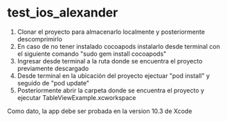 # test_ios_alexander

1. Clonar el proyecto para almacenarlo localmente y posteriormente descomprimirlo
2. En caso de no tener instalado cocoapods instalarlo desde terminal con el siguiente comando "sudo gem install cocoapods"
3. Ingresar desde terminal a la ruta donde se encuentra el proyecto previamente descargado 
4. Desde terminal en la ubicación del proyecto ejectuar "pod install" y seguido de "pod update"
5. Posteriormente abrir la carpeta donde se encuentra el proyecto y ejecutar TableViewExample.xcworkspace


Como dato, la app debe ser probada en la version 10.3 de Xcode
